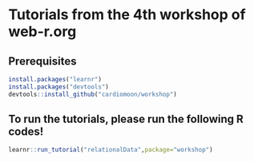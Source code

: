 # Tutorials from the 4th workshop of web-r.org


## Prerequisites

```r
install.packages("learnr")
install.packages("devtools")
devtools::install_github("cardiomoon/workshop")
```
## To run the tutorials, please run the following R codes!

```r
learnr::run_tutorial("relationalData",package="workshop")
```
